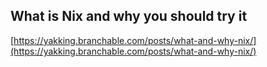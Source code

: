 ## What is Nix and why you should try it
  
  [https://yakking.branchable.com/posts/what-and-why-nix/](https://yakking.branchable.com/posts/what-and-why-nix/)